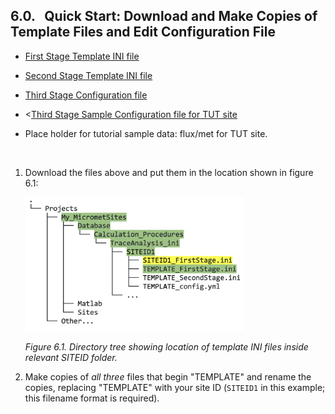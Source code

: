 ## 6.0. &nbsp; Quick Start: Download and Make Copies of Template Files and Edit Configuration File 


* <a href="https://github.com/CANFLUX/pipeline-documentation/raw/main/ini_templates/TEMPLATE_FirstStage.ini">First Stage Template INI file</a>
* <a href="https://github.com/CANFLUX/pipeline-documentation/raw/main/ini_templates/TEMPLATE_SecondStage.ini">Second Stage Template INI file</a>
* <a href="https://github.com/CANFLUX/pipeline-documentation/raw/main/ini_templates/TEMPLATE_config.yml">Third Stage Configuration file</a>

* <<a href="https://github.com/CANFLUX/pipeline-documentation/raw/main/ini_templates/TUT_config.yml">Third Stage Sample Configuration file for TUT site</a>

* Place holder for tutorial sample data: flux/met for TUT site.

<br>

1. Download the files above and put them in the location shown in figure 6.1:

    <img src="images/directory_trees/DirectoryTree6a_short.jpg" alt="DirectoryTree:MatlabDirectory" width="350"/>

    *Figure 6.1. Directory tree showing location of template INI files inside relevant SITEID folder.*

2. Make copies of *all three* files that begin "TEMPLATE" and rename the copies, replacing "TEMPLATE" with your site ID (`SITEID1` in this example; this filename format is required).




